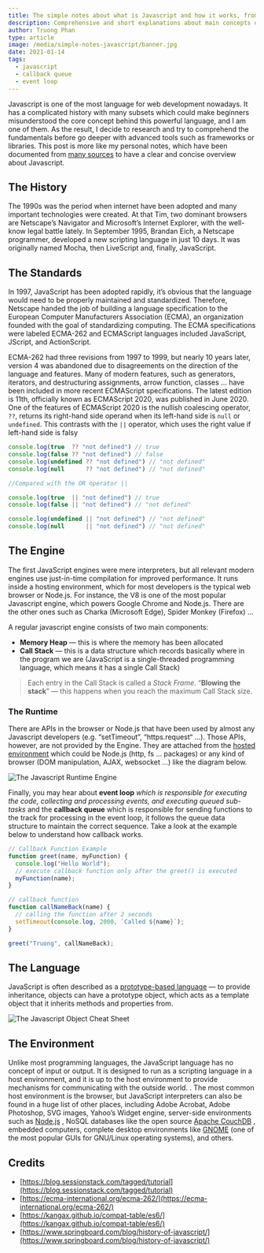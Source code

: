 ```yaml
---
title: The simple notes about what is Javascript and how it works, from legacy to modern
description: Comprehensive and short explanations about main concepts of the Javascript language.
author: Truong Phan
type: article
image: /media/simple-notes-javascript/banner.jpg
date: 2021-01-14
tags:
  - javascript
  - callback queue
  - event loop
---
```

Javascript is one of the most language for web development nowadays. It has a complicated history with many subsets which could make beginners misunderstood the core concept behind this powerful language, and I am one of them. As the result, I decide to research and try to comprehend the fundamentals before go deeper with advanced tools such as frameworks or libraries. This post is more like my personal notes, which have been documented from [many sources](#credits) to have a clear and concise overview about Javascript.

## The History

The 1990s was the period when internet have been adopted and many important technologies were created. At that Tim, two dominant browsers are Netscape’s Navigator and Microsoft’s Internet Explorer, with the well-know legal battle lately. In September 1995,  Brandan Eich, a Netscape programmer, developed a new scripting language in just 10 days. It was originally named Mocha, then LiveScript and, finally, JavaScript.

## The Standards

In 1997, JavaScript has been adopted rapidly, it’s obvious that the language would need to be properly maintained and standardized. Therefore, Netscape handed the job of building a language specification to the European Computer Manufacturers Association (ECMA), an organization founded with the goal of standardizing computing. The ECMA specifications were labeled ECMA-262 and ECMAScript languages included JavaScript, JScript, and ActionScript.

ECMA-262 had three revisions from 1997 to 1999, but nearly 10 years later, version 4 was abandoned due to disagreements on the direction of the language and features. Many of modern features, such as generators, iterators, and destructuring assignments, arrow function, classes ...  have been included in more recent ECMAScript specifications. The latest edition is 11th, officially known as ECMAScript 2020, was published in June 2020. One of the features of ECMAScript 2020 is the nullish coalescing operator, `??`, returns its right-hand side operand when its left-hand side is `null` or `undefined`. This contrasts with the `||` operator, which uses the right value if left-hand side is falsy

```javascript
console.log(true  ?? "not defined") // true
console.log(false ?? "not defined") // false
console.log(undefined ?? "not defined") // "not defined"
console.log(null      ?? "not defined") // "not defined"
```

```javascript
//Compared with the OR operator ||

console.log(true  || "not defined") // true
console.log(false || "not defined") // "not defined"

console.log(undefined || "not defined") // "not defined"
console.log(null      || "not defined") // "not defined"
```

## The Engine

The first JavaScript engines were mere interpreters, but all relevant modern engines use just-in-time compilation for improved performance. It runs inside a hosting environment, which for most developers is the typical web browser or Node.js. For instance, the V8 is one of the most popular Javascript engine, which powers Google Chrome and Node.js. There are the other ones such as Charka (Microsoft Edge), Spider Monkey (Firefox) ...

A regular javascript engine consists of two main components:

* **Memory Heap** — this is where the memory has been allocated
* **Call Stack** — this is a data structure which records basically where in the program we are (JavaScript is a single-threaded programming language, which means it has a single Call Stack)

> Each entry in the Call Stack is called a *Stack Frame*. “**Blowing the stack**” — this happens when you reach the maximum Call Stack size.

### The Runtime

There are APIs in the browser or Node.js that have been used by almost any Javascript developers (e.g. “setTimeout”,  “https.request“ …). Those APIs, however, are not provided by the Engine. They are attached from the [hosted environment](#the-environment) which could be Node.js (http, fs … packages) or any kind of browser (DOM manipulation, AJAX, websocket …) like the diagram below.

![The Javascript Runtime Engine](/media/simple-notes-javascript/js-the-engine.png)

Finally, you may hear about **event loop** *which is responsible for executing the code, collecting and processing events, and executing queued sub-tasks* and the **callback queue** which is responsible for sending functions to the track for processing in the event loop, it follows the queue data structure to maintain the correct sequence. Take a look at the example below to understand how callback works.

```javascript
// Callback Function Example
function greet(name, myFunction) {
  console.log("Hello World");
  // execute callback function only after the greet() is executed
  myFunction(name);
}

// callback function
function callNameBack(name) {
  // calling the function after 2 seconds
  setTimeout(console.log, 2000, `Called ${name}`);
}

greet("Truong", callNameBack);

```

## The Language

JavaScript is often described as a [prototype-based language](https://developer.mozilla.org/en-US/docs/Learn/JavaScript/Objects/Object_prototypes) — to provide inheritance, objects can have a prototype object, which acts as a template object that it inherits methods and properties from.

![The Javascript Object Cheat Sheet](/media/simple-notes-javascript/js-object-cheatsheet.jpg)

## The Environment

Unlike most programming languages, the JavaScript language has no concept of input or output. It is designed to run as a scripting language in a host environment, and it is up to the host environment to provide mechanisms for communicating with the outside world. . The most common host environment is the browser, but JavaScript interpreters can also be found in a huge list of other places, including Adobe Acrobat, Adobe Photoshop, SVG images, Yahoo’s Widget engine, server-side environments such as  [Node.js](http://nodejs.org/) , NoSQL databases like the open source  [Apache CouchDB](http://couchdb.apache.org/) , embedded computers, complete desktop environments like  [GNOME](http://www.gnome.org/)  (one of the most popular GUIs for GNU/Linux operating systems), and others.

## Credits

* [https://blog.sessionstack.com/tagged/tutorial](https://blog.sessionstack.com/tagged/tutorial)
* [https://ecma-international.org/ecma-262/](https://ecma-international.org/ecma-262/)
* [https://kangax.github.io/compat-table/es6/](https://kangax.github.io/compat-table/es6/)
* [https://www.springboard.com/blog/history-of-javascript/](https://www.springboard.com/blog/history-of-javascript/)
